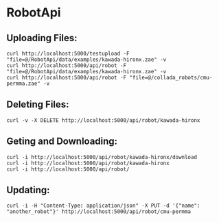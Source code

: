 # RobotApi
## Uploading Files:
```
curl http://localhost:5000/testupload -F "file=@/RobotApi/data/examples/kawada-hironx.zae" -v
curl http://localhost:5000/api/robot -F "file=@/RobotApi/data/examples/kawada-hironx.zae" -v
curl http://localhost:5000/api/robot -F "file=@/collada_robots/cmu-permma.zae" -v 
```

## Deleting Files:
```
curl -v -X DELETE http://localhost:5000/api/robot/kawada-hironx
```

## Geting and Downloading:
```
curl -i http://localhost:5000/api/robot/kawada-hironx/download
curl -i http://localhost:5000/api/robot/kawada-hironx
curl -i http://localhost:5000/api/robot/
```

## Updating:
```
curl -i -H "Content-Type: application/json" -X PUT -d '{"name": "another_robot"}' http://localhost:5000/api/robot/cmu-permma
```
